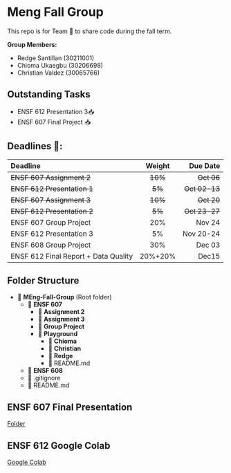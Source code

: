 # Meng Fall Group

This repo is for Team 🍚 to share code during the fall term.

**Group Members:**

- Redge Santillan (30211001)
- Chioma Ukaegbu (30206698)
- Christian Valdez (30065766)

## Outstanding Tasks

- ENSF 612 Presentation 3📥
- ENSF 607 Final Project 📥

## Deadlines 📅:

| Deadline                             | Weight  |   Due Date |
| :----------------------------------- | :-----: | ---------: |
| ~~ENSF 607 Assignment 2~~            | ~~10%~~ | ~~Oct 06~~ |
| ~~ENSF 612 Presentation 1~~          |   ~~5%~~    |  ~~Oct 02-13~~ |
| ~~ENSF 607 Assignment 3~~            |   ~~10%~~   |     ~~Oct 20~~ |
| ~~ENSF 612 Presentation 2~~              |   ~~5%~~    |  ~~Oct 23-27~~ |
| ENSF 607 Group Project               |   20%   |     Nov 24 |
| ENSF 612 Presentation 3              |   5%    |  Nov 20-24 |
| ENSF 608 Group Project               |   30%   |     Dec 03 |
| ENSF 612 Final Report + Data Quality | 20%+20% |      Dec15 |

## Folder Structure

- 📁 **MEng-Fall-Group** (Root folder)
  - 📁 **ENSF 607**
    - 📁 **Assignment 2**
    - 📁 **Assignment 3**
    - 📁 **Group Project**
    - 📁 **Playground**
      - 📁 **Chioma**
      - 📁 **Christian**
      - 📁 **Redge**
      - 📄 README.md
  - 📁 **ENSF 608**
  - 📄 .gitignore
  - 📄 README.md

## ENSF 607 Final Presentation

[Folder](https://drive.google.com/drive/folders/1FAX8d0mG3cAnBQ9rRKKUOTxHKkDF_aV9?usp=sharing)

## ENSF 612 Google Colab

[Google Colab](https://drive.google.com/drive/folders/1XXU3ni4G_ep1M68GXOQSu4L0_0Um72pY?usp=sharing)
